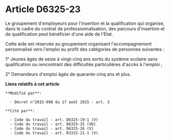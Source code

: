 # Article D6325-23

Le groupement d'employeurs pour l'insertion et la qualification qui organise, dans le cadre du contrat de
professionnalisation, des parcours d'insertion et de qualification peut bénéficier d'une aide de l'Etat.

Cette aide est réservée au groupement organisant l'accompagnement personnalisé vers l'emploi au profit des catégories de
personnes suivantes :

1° Jeunes âgés de seize à vingt-cinq ans sortis du système scolaire sans qualification ou rencontrant des difficultés
particulières d'accès à l'emploi ;

2° Demandeurs d'emploi âgés de quarante-cinq ans et plus.

**Liens relatifs à cet article**

	**Modifié par**:

	  - Décret n°2015-998 du 17 août 2015 - art. 3

	**Cité par**:

	  - Code du travail - art. D6325-19-1 (V)
	  - Code du travail - art. D6325-25 (VD)
	  - Code du travail - art. D6325-26 (V)
	  - Code du travail - art. R3332-21-1 (V)
